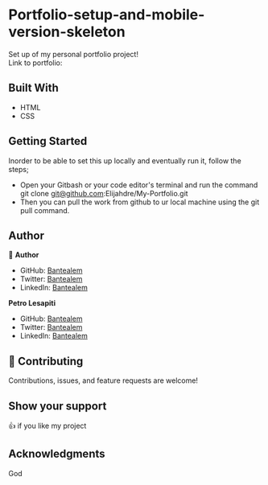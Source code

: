 # Portfolio-setup-and-mobile-version-skeleton

Set up of my personal portfolio project! <br>
Link to portfolio:


## Built With

- HTML
- CSS


## Getting Started
 Inorder to be able to set this up locally and eventually run it, follow the steps;
- Open your Gitbash or your code editor's terminal and run the command git clone git@github.com:Elijahdre/My-Portfolio.git
- Then you can pull the work from github to ur local machine using the git pull command.



## Author

👤 **Author**

- GitHub: [Bantealem](https://github.com/Bantealem)
- Twitter: [Bantealem](https://twitter.com/BantealemG)
- LinkedIn: [Bantealem](https://www.linkedin.com/in/bantealem-geto-a301b9213/)

 **Petro Lesapiti**
- GitHub: [Bantealem](https://github.com/Bantealem)
- Twitter: [Bantealem](https://twitter.com/BantealemG)
- LinkedIn: [Bantealem](https://www.linkedin.com/in/bantealem-geto-a301b9213/)




## 🤝 Contributing

Contributions, issues, and feature requests are welcome!


## Show your support
 👍 if you like my project

## Acknowledgments

God
